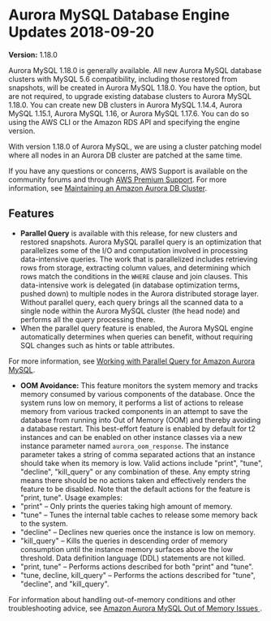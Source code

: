 # Aurora MySQL Database Engine Updates 2018\-09\-20<a name="AuroraMySQL.Updates.1180"></a>

**Version:** 1\.18\.0

Aurora MySQL 1\.18\.0 is generally available\. All new Aurora MySQL database clusters with MySQL 5\.6 compatibility, including those restored from snapshots, will be created in Aurora MySQL 1\.18\.0\. You have the option, but are not required, to upgrade existing database clusters to Aurora MySQL 1\.18\.0\. You can create new DB clusters in Aurora MySQL 1\.14\.4, Aurora MySQL 1\.15\.1, Aurora MySQL 1\.16, or Aurora MySQL 1\.17\.6\. You can do so using the AWS CLI or the Amazon RDS API and specifying the engine version\. 

With version 1\.18\.0 of Aurora MySQL, we are using a cluster patching model where all nodes in an Aurora DB cluster are patched at the same time\. 

If you have any questions or concerns, AWS Support is available on the community forums and through [AWS Premium Support](http://aws.amazon.com/support)\. For more information, see [Maintaining an Amazon Aurora DB Cluster](USER_UpgradeDBInstance.Maintenance.md)\.

## Features<a name="AuroraMySQL.Updates.1180.Features"></a>
+  **Parallel Query** is available with this release, for new clusters and restored snapshots\. Aurora MySQL parallel query is an optimization that parallelizes some of the I/O and computation involved in processing data\-intensive queries\. The work that is parallelized includes retrieving rows from storage, extracting column values, and determining which rows match the conditions in the `WHERE` clause and join clauses\. This data\-intensive work is delegated \(in database optimization terms, pushed down\) to multiple nodes in the Aurora distributed storage layer\. Without parallel query, each query brings all the scanned data to a single node within the Aurora MySQL cluster \(the head node\) and performs all the query processing there\. 
  + When the parallel query feature is enabled, the Aurora MySQL engine automatically determines when queries can benefit, without requiring SQL changes such as hints or table attributes\.

  For more information, see [Working with Parallel Query for Amazon Aurora MySQL](aurora-mysql-parallel-query.md)\.
+  **OOM Avoidance:** This feature monitors the system memory and tracks memory consumed by various components of the database\. Once the system runs low on memory, it performs a list of actions to release memory from various tracked components in an attempt to save the database from running into Out of Memory \(OOM\) and thereby avoiding a database restart\. This best\-effort feature is enabled by default for t2 instances and can be enabled on other instance classes via a new instance parameter named `aurora_oom_response`\. The instance parameter takes a string of comma separated actions that an instance should take when its memory is low\. Valid actions include "print", "tune", "decline", "kill\_query" or any combination of these\. Any empty string means there should be no actions taken and effectively renders the feature to be disabled\. Note that the default actions for the feature is "print, tune"\. Usage examples: 
  + "print" – Only prints the queries taking high amount of memory\.
  + "tune" – Tunes the internal table caches to release some memory back to the system\.
  + "decline" – Declines new queries once the instance is low on memory\.
  + "kill\_query" – Kills the queries in descending order of memory consumption until the instance memory surfaces above the low threshold\. Data definition language \(DDL\) statements are not killed\.
  + "print, tune" – Performs actions described for both "print" and "tune"\.
  + "tune, decline, kill\_query" – Performs the actions described for "tune", "decline", and "kill\_query"\.

   For information about handling out\-of\-memory conditions and other troubleshooting advice, see [ Amazon Aurora MySQL Out of Memory Issues ](CHAP_Troubleshooting.md#CHAP_Troubleshooting.AuroraMySQLOOM)\. 
